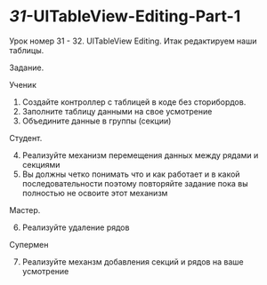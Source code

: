 # _31_-UITableView-Editing-Part-1


Урок номер 31 - 32. UITableView Editing. 
Итак редактируем наши таблицы.

Задание.

Ученик

1. Создайте контроллер с таблицей в коде без сторибордов.
2. Заполните таблицу данными на свое усмотрение
3. Объедините данные в группы (секции)

Студент.

4. Реализуйте механизм перемещения данных между рядами и секциями
5. Вы должны четко понимать что и как работает и в какой последовательности поэтому повторяйте задание пока вы полностью не освоите этот механизм

Мастер.

6. Реализуйте удаление рядов

Супермен

7. Реализуйте механзм добавления секций и рядов на ваше усмотрение
